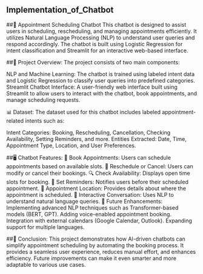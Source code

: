 ## Implementation_of_Chatbot
##🤖 Appointment Scheduling Chatbot
This chatbot is designed to assist users in scheduling, rescheduling, and managing appointments efficiently. It utilizes Natural Language Processing (NLP) to understand user queries and respond accordingly. The chatbot is built using Logistic Regression for intent classification and Streamlit for an interactive web-based interface.

##📌 Project Overview:
The project consists of two main components:

NLP and Machine Learning: The chatbot is trained using labeled intent data and Logistic Regression to classify user queries into predefined categories.
Streamlit Chatbot Interface: A user-friendly web interface built using Streamlit to allow users to interact with the chatbot, book appointments, and manage scheduling requests.

📊 Dataset:
The dataset used for this chatbot includes labeled appointment-related intents such as:

Intent Categories: Booking, Rescheduling, Cancellation, Checking Availability, Setting Reminders, and more.
Entities Extracted: Date, Time, Appointment Type, Location, and User Preferences.

##🖥️ Chatbot Features:
📅 Book Appointments: Users can schedule appointments based on available slots.
🔄 Reschedule or Cancel: Users can modify or cancel their bookings.
🔍 Check Availability: Displays open time slots for booking.
🔔 Set Reminders: Notifies users before their scheduled appointment.
📍 Appointment Location: Provides details about where the appointment is scheduled.
💬 Interactive Conversation: Uses NLP to understand natural language queries.
🚀 Future Enhancements:
Implementing advanced NLP techniques such as Transformer-based models (BERT, GPT).
Adding voice-enabled appointment booking.
Integration with external calendars (Google Calendar, Outlook).
Expanding support for multiple languages.

##🎯 Conclusion:
This project demonstrates how AI-driven chatbots can simplify appointment scheduling by automating the booking process. It provides a seamless user experience, reduces manual effort, and enhances efficiency. Future improvements can make it even smarter and more adaptable to various use cases.
